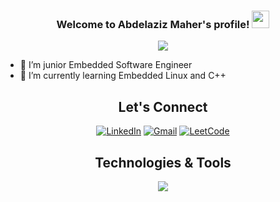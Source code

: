 <h3 align="center">
  Welcome to Abdelaziz Maher's profile!
  <img src="https://media.giphy.com/media/hvRJCLFzcasrR4ia7z/giphy.gif" width="28">
</h3>
<!-- Typing SVG by DenverCoder1 - https://github.com/DenverCoder1/readme-typing-svg -->
<p align="center">
  <a href="https://github.com/DenverCoder1/readme-typing-svg"><img src="https://readme-typing-svg.herokuapp.com/?lines=Embedded%20Software%20Engineer;Always%20learning%20new%20things&font=Fira%20Code&center=true&width=440&height=45&color=f75c7e&vCenter=true&size=22"></a>
</p> 

- 🔭 I’m junior Embedded Software Engineer
- 🌱 I’m currently learning Embedded Linux and C++


<h2 align="center">Let's Connect</h2>

<div align="center">
  
  [![LinkedIn](https://img.shields.io/badge/LinkedIn-blue?style=for-the-badge&logo=linkedin)](https://www.linkedin.com/in/abdelaziz-maher-9985b2229/)
  [![Gmail](https://img.shields.io/badge/Gmail-red?style=for-the-badge&logo=gmail&logoColor=white)](mailto:abdelazizmaher17499@gmail.com)
  [![LeetCode](https://img.shields.io/badge/LeetCode-black?style=for-the-badge&logo=leetcode&logoColor=orange)](https://leetcode.com/u/AbdelazizMaher/)
  
</div>

<h2 align="center">Technologies & Tools</h2> 

<p align="center">
  <a href="https://skillicons.dev">
    <img src="https://skillicons.dev/icons?i=c,cpp,py,linux,ros,git,github,cmake,eclipse,qt,raspberrypi,vscode,visualstudio" />
  </a>
</p>
